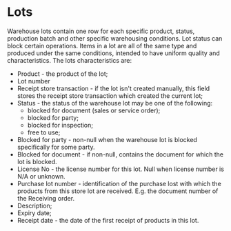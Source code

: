 # Lots

Warehouse lots contain one row for each specific product, status, production batch and other specific warehousing conditions. Lot status can block certain operations. Items in a lot are all of the same type and produced under the same conditions, intended to have uniform quality and characteristics. The lots characteristics are:

- Product - the product of the lot;
- Lot number  
- Receipt store transaction - if the lot isn't created manually, this field stores the receipt store transaction which created the current lot;
- Status - the  status of the warehouse lot may be one of the following: 
    - blocked for document (sales or service order);
    - blocked for party;
    - blocked for inspection;
    - free to use;
- Blocked for party - non-null when the warehouse lot is blocked specifically for some party.
- Blocked for document - if non-null, contains the document for which the lot is blocked.
- License No - the license number for this lot. Null when license number is N/A or unknown.
- Purchase lot number - identification of the purchase lost with which the products from this store lot are received. E.g. the document number of the Receiving order. 
- Description;
- Expiry date;
- Receipt date - the date of the first receipt of products in this lot.
